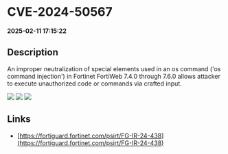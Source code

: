 # CVE-2024-50567

**2025-02-11 17:15:22**

## Description
An improper neutralization of special elements used in an os command ('os command injection') in Fortinet FortiWeb 7.4.0 through 7.6.0 allows attacker to execute unauthorized code or commands via crafted input.

![](https://img.shields.io/static/v1?label=Score&message=7.2&color=red)
![](https://img.shields.io/static/v1?label=Severity&message=HIGH&color=red)
![](https://img.shields.io/static/v1?label=CWE&message=RCE&color=green)

## Links
- [https://fortiguard.fortinet.com/psirt/FG-IR-24-438](https://fortiguard.fortinet.com/psirt/FG-IR-24-438)
